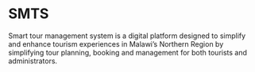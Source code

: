 # SMTS
Smart tour management system is a digital platform designed to simplify and enhance tourism experiences in Malawi’s Northern Region by simplifying tour planning, booking and management for both tourists and administrators.
